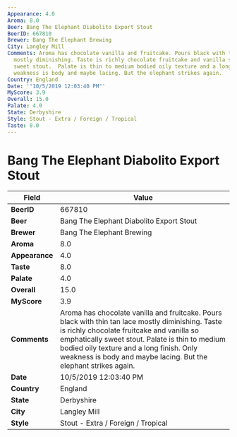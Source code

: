 ```yaml
---
Appearance: 4.0
Aroma: 8.0
Beer: Bang The Elephant Diabolito Export Stout
BeerID: 667810
Brewer: Bang The Elephant Brewing
City: Langley Mill
Comments: Aroma has chocolate vanilla and fruitcake. Pours black with thin tan lace
  mostly diminishing. Taste is richly chocolate fruitcake and vanilla so emphatically
  sweet stout.  Palate is thin to medium bodied oily texture and a long finish. Only
  weakness is body and maybe lacing. But the elephant strikes again.
Country: England
Date: '"10/5/2019 12:03:40 PM"'
MyScore: 3.9
Overall: 15.0
Palate: 4.0
State: Derbyshire
Style: Stout - Extra / Foreign / Tropical
Taste: 8.0
---
```


# Bang The Elephant Diabolito Export Stout

| Field         | Value |
|---------------|-------|
| **BeerID** | 667810 |
| **Beer** | Bang The Elephant Diabolito Export Stout |
| **Brewer** | Bang The Elephant Brewing |
| **Aroma** | 8.0 |
| **Appearance** | 4.0 |
| **Taste** | 8.0 |
| **Palate** | 4.0 |
| **Overall** | 15.0 |
| **MyScore** | 3.9 |
| **Comments** | Aroma has chocolate vanilla and fruitcake. Pours black with thin tan lace mostly diminishing. Taste is richly chocolate fruitcake and vanilla so emphatically sweet stout.  Palate is thin to medium bodied oily texture and a long finish. Only weakness is body and maybe lacing. But the elephant strikes again. |
| **Date** | 10/5/2019 12:03:40 PM |
| **Country** | England |
| **State** | Derbyshire |
| **City** | Langley Mill |
| **Style** | Stout - Extra / Foreign / Tropical |
